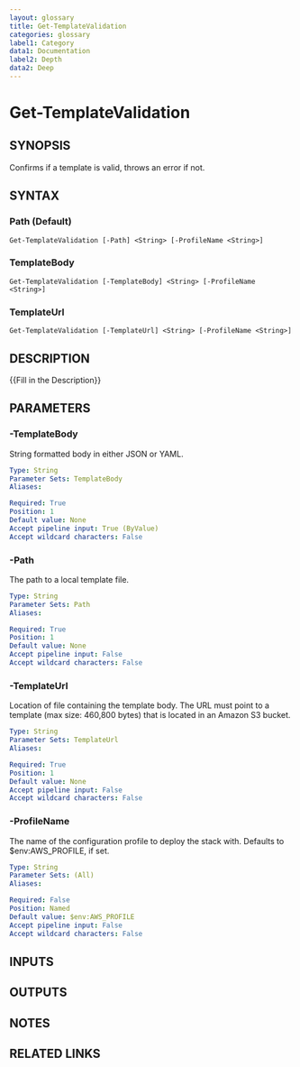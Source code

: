 ```yaml
---
layout: glossary
title: Get-TemplateValidation
categories: glossary
label1: Category
data1: Documentation
label2: Depth
data2: Deep
---
```


# Get-TemplateValidation

## SYNOPSIS
Confirms if a template is valid, throws an error if not.

## SYNTAX

### Path (Default)
```
Get-TemplateValidation [-Path] <String> [-ProfileName <String>]
```

### TemplateBody
```
Get-TemplateValidation [-TemplateBody] <String> [-ProfileName <String>]
```

### TemplateUrl
```
Get-TemplateValidation [-TemplateUrl] <String> [-ProfileName <String>]
```

## DESCRIPTION
{{Fill in the Description}}

## PARAMETERS

### -TemplateBody
String formatted body in either JSON or YAML.

```yaml
Type: String
Parameter Sets: TemplateBody
Aliases: 

Required: True
Position: 1
Default value: None
Accept pipeline input: True (ByValue)
Accept wildcard characters: False
```

### -Path
The path to a local template file.

```yaml
Type: String
Parameter Sets: Path
Aliases: 

Required: True
Position: 1
Default value: None
Accept pipeline input: False
Accept wildcard characters: False
```

### -TemplateUrl
Location of file containing the template body.
The URL must point to a template (max size: 460,800 bytes) that is located in an Amazon S3 bucket.

```yaml
Type: String
Parameter Sets: TemplateUrl
Aliases: 

Required: True
Position: 1
Default value: None
Accept pipeline input: False
Accept wildcard characters: False
```

### -ProfileName
The name of the configuration profile to deploy the stack with.
Defaults to $env:AWS_PROFILE, if set.

```yaml
Type: String
Parameter Sets: (All)
Aliases: 

Required: False
Position: Named
Default value: $env:AWS_PROFILE
Accept pipeline input: False
Accept wildcard characters: False
```

## INPUTS

## OUTPUTS

## NOTES

## RELATED LINKS

